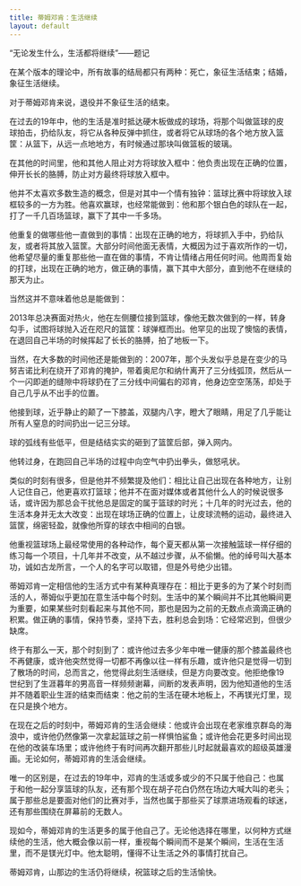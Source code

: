 ```yaml
---
title: 蒂姆邓肯：生活继续
layout: default
---
```


“无论发生什么，生活都将继续”——题记

在某个版本的理论中，所有故事的结局都只有两种：死亡，象征生活结束；结婚，象征生活继续。

对于蒂姆邓肯来说，退役并不象征生活的结束。

在过去的19年中，他的生活是准时抵达硬木板做成的球场，将那个叫做篮球的皮球拍击，扔给队友，将它从各种反弹中抓住，或者将它从球场的各个地方放入篮筐：从篮下，从远一点地地方，有时候通过那块叫做篮板的玻璃。

在其他的时间里，他和其他人阻止对方将球放入框中：他负责出现在正确的位置，伸开长长的胳膊，防止对方最终将球放入框中。

他并不太喜欢多数生造的概念，但是对其中一个情有独钟：篮球比赛中将球放入球框较多的一方为胜。他喜欢赢球，也经常能做到：他和那个银白色的球队在一起，打了一千几百场篮球，赢下了其中一千多场。

他重复的做哪些他一直做到的事情：出现在正确的地方，将球抓入手中，扔给队友，或者将其放入篮筐。大部分时间他面无表情，大概因为过于喜欢所作的一切，他希望尽量的重复那些他一直在做的事情，不肯让情绪占用任何时间。他周而复始的打球，出现在正确的地方，做正确的事情，赢下其中大部分，直到他不在继续的那天为止。

当然这并不意味着他总是能做到：

2013年总决赛面对热火，他在左侧腰位接到篮球，像他无数次做到的一样，转身勾手，试图将球抛入近在咫尺的篮筐：球弹框而出。他罕见的出现了懊恼的表情，在退回自己半场的时候挥起了长长的胳膊，拍了地板一下。

当然，在大多数的时间他还是能做到的：2007年，那个头发似乎总是在变少的马努吉诺比利在绕开了邓肯的掩护，带着奥尼尔和纳什离开了三分线弧顶，然后从一个一闪即逝的缝隙中将球扔在了三分线中间偏右的邓肯，他身边空空荡荡，却处于自己几乎从不出手的位置。

他接到球，近乎静止的颠了一下膝盖，双腿内八字，瞪大了眼睛，用足了几乎能让所有人窒息的时间扔出一记三分球。

球的弧线有些低平，但是结结实实的砸到了篮筐后部，弹入网内。

他转过身，在跑回自己半场的过程中向空气中扔出拳头，做怒吼状。

类似的时刻有很多，但是他并不频繁提及他们：相比让自己出现在各种地方，让别人记住自己，他更喜欢打篮球；他并不在面对媒体或者其他什么人的时候说很多话，或许因为那总会干扰他总是固定的属于篮球的时光；十几年的时光过去，他的生活本身并无太大改变：出现在球场正确的位置上，让皮球流畅的运动，最终进入篮筐，绵密轻盈，就像他所穿的球衣中相间的白银。

他重视篮球场上最经常使用的各种动作，每个夏天都从第一次接触篮球一样仔细的练习每一个项目，十几年并不改变，从不越过步骤，从不偷懒。他的绰号叫大基本功，诚如古龙所言，一个人的名字可以取错，但是外号绝少出错。

蒂姆邓肯一定相信他的生活方式中有某种真理存在：相比于更多的为了某个时刻而活的人，蒂姆似乎更加在意生活中每个时刻。生活中的某个瞬间并不比其他瞬间更为重要，如果某些时刻看起来与其他不同，那也是因为之前的无数点点滴滴正确的积累。做正确的事情，保持节奏，坚持下去，胜利总会到场：它经常迟到，但很少缺席。

终于有那么一天，那个时刻到了：或许他过去多少年中唯一健康的那个膝盖最终也不再健康，或许他突然觉得一切都不再像以往一样有乐趣，或许他只是觉得一切到了散场的时间，总而言之，他觉得此刻生活继续，但是方向要改变。他拒绝像19世纪到了生涯暮年的男高音一样频频谢幕，间断的发表声明，因为他知道他的生活并不随着职业生涯的结束而结束：他之前的生活在硬木地板上，不再镁光灯里，现在只是换个地方。

在现在之后的时刻中，蒂姆邓肯的生活会继续：他或许会出现在老家维京群岛的海浪中，或许他仍然像第一次拿起篮球之前一样惧怕鲨鱼；或许他会花更多时间出现在他的改装车场里；或许他终于有时间再次翻开那些儿时起就最喜欢的超级英雄漫画。无论如何，蒂姆邓肯的生活会继续。

唯一的区别是，在过去的19年中，邓肯的生活或多或少的不只属于他自己：也属于和他一起分享篮球的队友，还有那个现在胡子花白仍然在场边大喊大叫的老头；属于那些总是要面对他们的比赛对手，当然也属于那些买了球票进场观看的球迷，还有那些围绕在屏幕前的无数人。

现如今，蒂姆邓肯的生活更多的属于他自己了。无论他选择在哪里，以何种方式继续他的生活，他大概会像以前一样，重视每个瞬间而不是某个瞬间，生活在生活里，而不是镁光灯中。他太聪明，懂得不让生活之外的事情打扰自己。

蒂姆邓肯，山那边的生活仍将继续，祝篮球之后的生活愉快。
